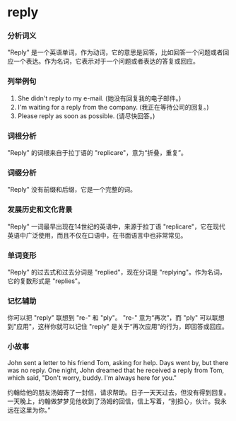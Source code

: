 # reply

### 分析词义

  

"Reply" 是一个英语单词，作为动词，它的意思是回答，比如回答一个问题或者回应一个表达。作为名词，它表示对于一个问题或者表达的答复或回应。

  

### 列举例句

  

1.  She didn't reply to my e-mail. (她没有回复我的电子邮件。)
2.  I'm waiting for a reply from the company. (我正在等待公司的回复。)
3.  Please reply as soon as possible. (请尽快回答。)

  

### 词根分析

  

"Reply" 的词根来自于拉丁语的 "replicare"，意为“折叠，重复”。

  

### 词缀分析

  

"Reply" 没有前缀和后缀，它是一个完整的词。

  

### 发展历史和文化背景

  

"Reply" 一词最早出现在14世纪的英语中，来源于拉丁语 "replicare"，它在现代英语中广泛使用，而且不仅在口语中，在书面语言中也非常常见。

  

### 单词变形

  

"Reply" 的过去式和过去分词是 "replied"，现在分词是 "replying"。作为名词，它的复数形式是 "replies"。

  

### 记忆辅助

  

你可以把 "reply" 联想到 "re-" 和 "ply"。 "re-" 意为“再次”，而 "ply" 可以联想到"应用"，这样你就可以记住 "reply" 是关于“再次应用”的行为，即回答或回应。

  

### 小故事

  

John sent a letter to his friend Tom, asking for help. Days went by, but there was no reply. One night, John dreamed that he received a reply from Tom, which said, "Don't worry, buddy. I'm always here for you."

  

约翰给他的朋友汤姆寄了一封信，请求帮助。日子一天天过去，但没有得到回复。一天晚上，约翰做梦梦见他收到了汤姆的回信，信上写着，“别担心，伙计。我永远在这里为你。”
